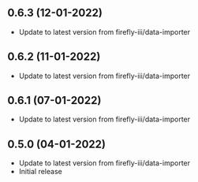 
## 0.6.3 (12-01-2022)
- Update to latest version from firefly-iii/data-importer

## 0.6.2 (11-01-2022)
- Update to latest version from firefly-iii/data-importer

## 0.6.1 (07-01-2022)
- Update to latest version from firefly-iii/data-importer

## 0.5.0 (04-01-2022)
- Update to latest version from firefly-iii/data-importer
- Initial release
